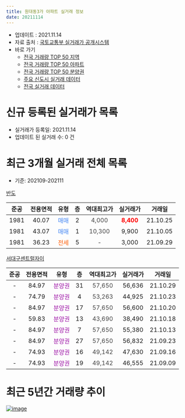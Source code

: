 ```yaml
---
title: 원대동3가 아파트 실거래 정보
date: 20211114
---
```


* 업데이트 : 2021.11.14
* 자료 출처 : [국토교통부 실거래가 공개시스템](http://rt.molit.go.kr)
* 바로 가기
    * [전국 거래량 TOP 50 지역](https://apt-info.github.io/apt-trade-info/tr)
    * [전국 거래량 TOP 50 아파트](https://apt-info.github.io/apt-trade-info/ta)
    * [전국 거래량 TOP 50 분양권](https://apt-info.github.io/apt-trade-info/tb)
    * [주요 신도시 실거래 데이터](https://apt-info.github.io/apt-trade-info/newtown)
    * [전국 실거래 데이터](https://apt-info.github.io/apt-trade-info/all)



<script async src="https://pagead2.googlesyndication.com/pagead/js/adsbygoogle.js"></script>
<!-- 기본광고 -->
<ins class="adsbygoogle"
     style="display:block"
     data-ad-client="ca-pub-1142216861245946"
     data-ad-slot="4805727019"
     data-ad-format="auto"
     data-full-width-responsive="true"></ins>
<script>
     (adsbygoogle = window.adsbygoogle || []).push({});
</script>


# 신규 등록된 실거래가 목록

* 실거래가 등록일: 2021.11.14
* 업데이트 된 실거래 수: 0 건




<script async src="https://pagead2.googlesyndication.com/pagead/js/adsbygoogle.js"></script>
<!-- 기본광고 -->
<ins class="adsbygoogle"
     style="display:block"
     data-ad-client="ca-pub-1142216861245946"
     data-ad-slot="4805727019"
     data-ad-format="auto"
     data-full-width-responsive="true"></ins>
<script>
     (adsbygoogle = window.adsbygoogle || []).push({});
</script>


# 최근 3개월 실거래 전체 목록
* 기준: 202109-202111


[반도](https://search.naver.com/search.naver?query=%EB%B0%98%EB%8F%84)

|준공|전용면적|유형|층|역대최고가|실거래가|거래일|
|:---:|:---:|:---:|:---:|:---:|:---:|:---:|
|1981|40.07|<span style="color:#4285F3">매매</span>|2|<span style="color:#444444">4,000</span>|<b><span style="color:#FF0000">8,400</span></b>|21.10.25|
|1981|43.07|<span style="color:#4285F3">매매</span>|1|<span style="color:#444444">10,300</span>|9,900|21.10.05|
|1981|36.23|<span style="color:#FF5A00">전세</span>|5|<span style="color:#444444">-</span>|3,000|21.09.29|

[서대구센트럴자이](https://search.naver.com/search.naver?query=%EC%84%9C%EB%8C%80%EA%B5%AC%EC%84%BC%ED%8A%B8%EB%9F%B4%EC%9E%90%EC%9D%B4)

|준공|전용면적|유형|층|역대최고가|실거래가|거래일|
|:---:|:---:|:---:|:---:|:---:|:---:|:---:|
|-|84.97|<span style="color:#9C11A5">분양권</span>|31|<span style="color:#444444">57,650</span>|56,636|21.10.29|
|-|74.79|<span style="color:#9C11A5">분양권</span>|4|<span style="color:#444444">53,263</span>|44,925|21.10.23|
|-|84.97|<span style="color:#9C11A5">분양권</span>|17|<span style="color:#444444">57,650</span>|56,600|21.10.20|
|-|59.83|<span style="color:#9C11A5">분양권</span>|13|<span style="color:#444444">43,690</span>|38,490|21.10.18|
|-|84.97|<span style="color:#9C11A5">분양권</span>|7|<span style="color:#444444">57,650</span>|55,380|21.10.13|
|-|84.97|<span style="color:#9C11A5">분양권</span>|27|<span style="color:#444444">57,650</span>|56,832|21.09.23|
|-|74.93|<span style="color:#9C11A5">분양권</span>|16|<span style="color:#444444">49,142</span>|47,630|21.09.16|
|-|74.93|<span style="color:#9C11A5">분양권</span>|19|<span style="color:#444444">49,142</span>|46,555|21.09.09|



<script async src="https://pagead2.googlesyndication.com/pagead/js/adsbygoogle.js"></script>
<!-- 기본광고 -->
<ins class="adsbygoogle"
     style="display:block"
     data-ad-client="ca-pub-1142216861245946"
     data-ad-slot="4805727019"
     data-ad-format="auto"
     data-full-width-responsive="true"></ins>
<script>
     (adsbygoogle = window.adsbygoogle || []).push({});
</script>


# 최근 5년간 거래량 추이


<div style="width:100%;">
    <canvas id="deal_progress" height="200"></canvas>
</div>

<script>
new Chart(document.getElementById("deal_progress"), {
    type: 'line',
    data: {
        labels: ['16.02','16.03','16.05','16.06','17.02','17.05','17.08','18.02','18.10','18.11','19.03','19.06','19.09','19.10','20.06','20.08','20.09','20.11','20.12','21.01','21.02','21.03','21.04','21.05','21.06','21.07','21.08','21.09','21.10'],
        datasets: [{
            label: '매매/분양권',
            data: [1,1,0,1,1,1,0,2,0,1,1,1,1,1,1,0,1,2,4,2,1,221,31,26,8,2,6,3,7],
            borderColor: "rgba(66, 133, 243, 1)",
            backgroundColor: "rgba(66, 133, 243, 0.05)",
            borderWidth: 1,
            pointRadius: 0,
            fill: false,
            lineTension: 0
        },{
            label: '전/월세',
            data: [0,1,1,0,0,1,1,0,1,0,0,0,0,1,0,1,0,0,0,0,0,0,0,0,0,1,1,1,0],
            borderColor: "rgba(255, 90, 0, 1)",
            backgroundColor: "rgba(255, 90, 0, 0.05)",
            borderWidth: 1,
            pointRadius: 0,
            fill: false,
            lineTension: 0
        },{
            label: '합계',
            data: [1,2,1,1,1,2,1,2,1,1,1,1,1,2,1,1,1,2,4,2,1,221,31,26,8,3,7,4,7],
            borderColor: "rgba(0, 0, 0, 1)",
            backgroundColor: "rgba(0, 0, 0, 0.03)",
            borderWidth: 0.1,
            pointRadius: 0,
            fill: true,
            lineTension: 0
        }
        ]
    },
    options: {
        responsive: true,
        title: {
            display: false
        },
        tooltips: {
            mode: 'index',
            intersect: false
        },
        hover: {
            mode: 'nearest',
            intersect: true
        },
        scales: {
            xAxes: [{
                display: true,
                scaleLabel: {
                    display: true,
                    labelString: '년/월'
                }
            }],
            yAxes: [{
                display: true,
                ticks: {
                    suggestedMin: 0,
                },
                scaleLabel: {
                    display: true,
                    labelString: '실거래 수'
                }
            }]
        }
    }
});

</script>


[![image](https://apt-info.github.io/images/2020-01-03-apt-trade-info/1024x500.png)](https://play.google.com/store/apps/details?id=com.aptinfo.apttradeinfo)

